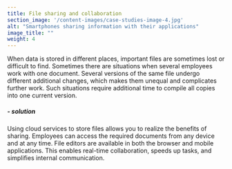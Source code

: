 ```yaml
---
title: File sharing and collaboration
section_image: '/content-images/case-studies-image-4.jpg'
alt: "Smartphones sharing information with their applications"
image_title: ""
weight: 4
---
```


When data is stored in different places, important files are sometimes lost or difficult to find. Sometimes there are
situations when several employees work with one document. Several versions of the same file undergo different additional
changes, which makes them unequal and complicates further work. Such situations require additional time to compile all
copies into one current version.

##### - solution

Using cloud services to store files allows you to realize the benefits of sharing. Employees can access the required
documents from any device and at any time. File editors are available in both the browser and mobile applications.
This enables real-time collaboration, speeds up tasks, and simplifies internal communication.
